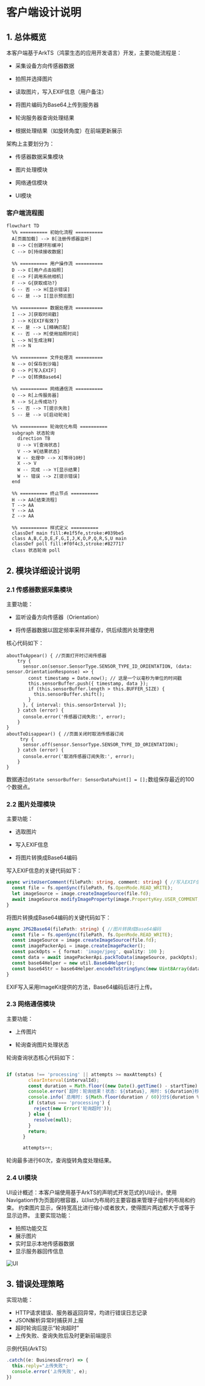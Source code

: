 # 客户端设计说明
## 1. 总体概览
本客户端基于ArkTS（鸿蒙生态的应用开发语言）开发，主要功能流程是：
- 采集设备方向传感器数据
- 拍照并选择图片
- 读取图片，写入EXIF信息（用户备注）

- 将图片编码为Base64上传到服务器

- 轮询服务器查询处理结果

- 根据处理结果（如旋转角度）在前端更新展示

架构上主要划分为：

- 传感器数据采集模块

- 图片处理模块

- 网络通信模块

- UI模块

### 客户端流程图

```mermaid
flowchart TD
  %% ========== 初始化流程 ==========
  A[页面加载] --> B[注册传感器监听]
  B --> C[创建环形缓冲]
  C --> D[持续接收数据]

  %% ========== 用户操作流 ==========
  D --> E[用户点击拍照]
  E --> F[调用系统相机]
  F --> G{获取成功?}
  G -- 否 --> H[显示错误]
  G -- 是 --> I[显示预览图]

  %% ========== 数据处理流 ==========
  I --> J[获取时间戳]
  J --> K{EXIF有效?}
  K -- 是 --> L[精确匹配]
  K -- 否 --> M[使用拍照时间]
  L --> N[生成注释]
  M --> N

  %% ========== 文件处理流 ==========
  N --> O[保存到沙箱]
  O --> P[写入EXIF]
  P --> Q[转换Base64]

  %% ========== 网络通信流 ==========
  Q --> R[上传服务器]
  R --> S{上传成功?}
  S -- 否 --> T[提示失败]
  S -- 是 --> U[启动轮询]

  %% ========== 轮询优化布局 ==========
  subgraph 状态轮询
    direction TB
    U --> V[查询状态]
    V --> W{结果状态}
    W -- 处理中 --> X[等待10秒]
    X --> V
    W -- 完成 --> Y[显示结果]
    W -- 错误 --> Z[提示错误]
  end

  %% ========== 终止节点 ==========
  H --> AA[结束流程]
  T --> AA
  Y --> AA
  Z --> AA

  %% ========== 样式定义 ==========
  classDef main fill:#e1f5fe,stroke:#039be5
  class A,B,C,D,E,F,G,I,J,K,O,P,Q,R,S,U main
  classDef poll fill:#f0f4c3,stroke:#827717
  class 状态轮询 poll
```




## 2. 模块详细设计说明
### 2.1 传感器数据采集模块
主要功能：
- 监听设备方向传感器（Orientation）

- 将传感器数据以固定频率采样并缓存，供后续图片处理使用

核心代码如下：
```
aboutToAppear() { //页面打开时订阅传感器
    try {
      sensor.on(sensor.SensorType.SENSOR_TYPE_ID_ORIENTATION, (data: sensor.OrientationResponse) => {
        const timestamp = Date.now(); // 这是一个以毫秒为单位的时间戳
        this.sensorBuffer.push({ timestamp, data });
        if (this.sensorBuffer.length > this.BUFFER_SIZE) {
          this.sensorBuffer.shift();
        }
      }, { interval: this.sensorInterval });
    } catch (error) {
      console.error('传感器订阅失败:', error);
    }
}
aboutToDisappear() { //页面关闭时取消传感器订阅
     try {
      sensor.off(sensor.SensorType.SENSOR_TYPE_ID_ORIENTATION);
    } catch (error) {
      console.error('取消传感器订阅失败:', error);
    }
}
```
数据通过```@State sensorBuffer: SensorDataPoint[] = [];```数组保存最近的100个数据点。

### 2.2 图片处理模块
主要功能：
- 选取图片

- 写入EXIF信息

- 将图片转换成Base64编码

写入EXIF信息的关键代码如下：
```typescript
async writeUserComment(filePath: string, comment: string) { //写入EXIF信息
  const file = fs.openSync(filePath, fs.OpenMode.READ_WRITE);
  let imageSource = image.createImageSource(file.fd);
  await imageSource.modifyImageProperty(image.PropertyKey.USER_COMMENT, comment);
}
```
将图片转换成Base64编码的关键代码如下：
``` typescript
async JPG2Base64(filePath: string) { //图片转换成Base64编码
  const file = fs.openSync(filePath, fs.OpenMode.READ_WRITE);
  const imageSource = image.createImageSource(file.fd);
  const imagePackerApi = image.createImagePacker();
  const packOpts = { format: 'image/jpeg', quality: 100 };
  const data = await imagePackerApi.packToData(imageSource, packOpts);
  const base64Helper = new util.Base64Helper();
  const base64Str = base64Helper.encodeToStringSync(new Uint8Array(data));
}
```
EXIF写入采用ImageKit提供的方法，Base64编码后进行上传。

### 2.3 网络通信模块
主要功能：

- 上传图片

- 轮询查询图片处理状态

轮询查询状态核心代码如下：

```typescript

if (status !== 'processing' || attempts >= maxAttempts) {
        clearInterval(intervalId);
        const duration = Math.floor((new Date().getTime() - startTime) / 1000);
        console.error(`超时：轮询结束！状态: ${status}, 用时: ${duration}秒`);
        console.info(`总用时: ${Math.floor(duration / 60)}分${duration % 60}秒`);
        if (status === 'processing') {
          reject(new Error('轮询超时'));
        } else {
          resolve(null);
        }
        return;
      }

      attempts++;
```
轮询最多进行60次，查询旋转角度处理结果。

### 2.4 UI模块
UI设计概述：本客户端使用基于ArkTS的声明式开发范式的UI设计。使用Navigation作为页面的根容器，以list为布局的主要容器来管理子组件的布局和约束。
约束图片显示，保持宽高比进行缩小或者放大，使得图片两边都大于或等于显示边界。
主要实现功能：
- 拍照功能交互
- 展示图片
- 实时显示本地传感器数据
- 显示服务器回传信息

![UI](..\4_appendices\figures\UI.png)




## 3. 错误处理策略
实现功能：
- HTTP请求错误、服务器返回异常，均进行错误日志记录
- JSON解析异常时捕获并上报
- 超时轮询后提示“轮询超时”
- 上传失败、查询失败后及时更新前端提示


示例代码(ArkTS)
```typescript
.catch((e: BusinessError) => {
  this.reply="上传失败";
  console.error('上传失败', e);
})
```